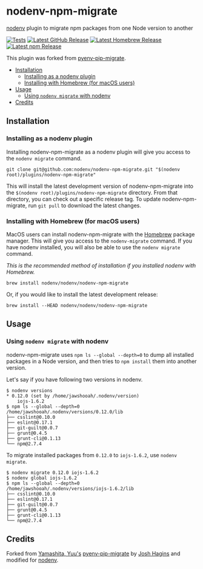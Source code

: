# nodenv-npm-migrate

[nodenv][] plugin to migrate npm packages from one Node version to another

[![Tests](https://img.shields.io/github/actions/workflow/status/nodenv/nodenv-npm-migrate/test.yml?label=tests&logo=github)](https://github.com/nodenv/nodenv-npm-migrate/actions/workflows/test.yml)
[![Latest GitHub Release](https://img.shields.io/github/v/release/nodenv/nodenv-npm-migrate?label=github&logo=github&sort=semver)](https://github.com/nodenv/nodenv-npm-migrate/releases/latest)
[![Latest Homebrew Release](<https://img.shields.io/badge/dynamic/regex?label=homebrew-nodenv&logo=homebrew&logoColor=white&url=https%3A%2F%2Fraw.githubusercontent.com%2Fnodenv%2Fhomebrew-nodenv%2Frefs%2Fheads%2Fmain%2FFormula%2Fnodenv-npm-migrate.rb&search=archive%2Frefs%2Ftags%2Fv(%3F%3Cversion%3E%5Cd%2B.*).tar.gz&replace=v%24%3Cversion%3E>)](https://github.com/nodenv/homebrew-nodenv/blob/main/Formula/nodenv-npm-migrate.rb)
[![Latest npm Release](https://img.shields.io/npm/v/@nodenv/nodenv-npm-migrate?logo=npm&logoColor=white)](https://www.npmjs.com/package/@nodenv/nodenv-npm-migrate/v/latest)

This plugin was forked from
[pyenv-pip-migrate](https://github.com/yyuu/pyenv-pip-migrate).

<!-- toc -->

- [Installation](#installation)
  - [Installing as a nodenv plugin](#installing-as-a-nodenv-plugin)
  - [Installing with Homebrew (for macOS users)](#installing-with-homebrew-for-macos-users)
- [Usage](#usage)
  - [Using `nodenv migrate` with nodenv](#using-nodenv-migrate-with-nodenv)
- [Credits](#credits)

<!-- tocstop -->

## Installation

### Installing as a nodenv plugin

Installing nodenv-npm-migrate as a nodenv plugin will give you access to the
`nodenv migrate` command.

```console
git clone git@github.com:nodenv/nodenv-npm-migrate.git "$(nodenv root)/plugins/nodenv-npm-migrate"
```

This will install the latest development version of nodenv-npm-migrate into
the `$(nodenv root)/plugins/nodenv-npm-migrate` directory. From that directory, you
can check out a specific release tag. To update nodenv-npm-migrate, run `git
pull` to download the latest changes.

### Installing with Homebrew (for macOS users)

MacOS users can install nodenv-npm-migrate with the
[Homebrew](http://brew.sh) package manager.
This will give you access to the `nodenv-migrate` command. If you have nodenv
installed, you will also be able to use the `nodenv migrate` command.

_This is the recommended method of installation if you installed nodenv
with Homebrew._

```console
brew install nodenv/nodenv/nodenv-npm-migrate
```

Or, if you would like to install the latest development release:

```console
brew install --HEAD nodenv/nodenv/nodenv-npm-migrate
```

## Usage

### Using `nodenv migrate` with nodenv

nodenv-npm-migrate uses `npm ls --global --depth=0` to dump all installed
packages in a Node version, and then tries to `npm install` them into another
version.

Let's say if you have following two versions in nodenv.

```console
$ nodenv versions
* 0.12.0 (set by /home/jawshooah/.nodenv/version)
    iojs-1.6.2
$ npm ls --global --depth=0
/home/jawshooah/.nodenv/versions/0.12.0/lib
├── csslint@0.10.0
├── eslint@0.17.1
├── git-guilt@0.0.7
├── grunt@0.4.5
├── grunt-cli@0.1.13
└── npm@2.7.4
```

To migrate installed packages from `0.12.0` to `iojs-1.6.2`, use `nodenv
migrate`.

```console
$ nodenv migrate 0.12.0 iojs-1.6.2
$ nodenv global iojs-1.6.2
$ npm ls --global --depth=0
/home/jawshooah/.nodenv/versions/iojs-1.6.2/lib
├── csslint@0.10.0
├── eslint@0.17.1
├── git-guilt@0.0.7
├── grunt@0.4.5
├── grunt-cli@0.1.13
└── npm@2.7.4
```

## Credits

Forked from [Yamashita, Yuu's](https://github.com/yyuu)
[pyenv-pip-migrate][] by [Josh Hagins](https://github.com/jawshooah)
and modified for [nodenv][].

[nodenv]: https://github.com/nodenv/nodenv
[pyenv-pip-migrate]: https://github.com/yyuu/pyenv-pip-migrate
